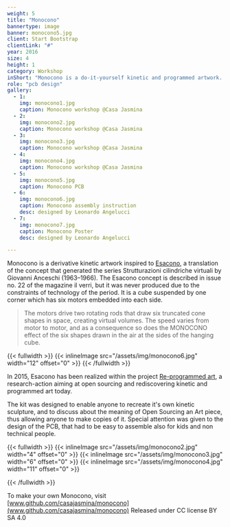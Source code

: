 ```yaml
---
weight: 5
title: "Monocono"
bannertype: image
banner: monocono5.jpg
client: Start Bootstrap
clientLink: "#"
year: 2016
size: 4
height: 1
category: Workshop
inShort: "Monocono is a do-it-yourself kinetic and programmed artwork. It is a USB powered electronic kit featuring digitally fabricated parts and a programmable board. A potentiometer controls the speed of a small motor that drives two rods and creates the effect of a virtual conic volume."
role: "pcb design"
gallery:
  - 1:
    img: monocono1.jpg
    caption: Monocono workshop @Casa Jasmina
  - 2:
    img: monocono2.jpg
    caption: Monocono workshop @Casa Jasmina
  - 3:
    img: monocono3.jpg
    caption: Monocono workshop @Casa Jasmina
  - 4:
    img: monocono4.jpg
    caption: Monocono workshop @Casa Jasmina
  - 5:
    img: monocono5.jpg
    caption: Monocono PCB
  - 6:
    img: monocono6.jpg
    caption: Monocono assembly instruction
    desc: designed by Leonardo Angelucci
  - 7:
    img: monocono7.jpg
    caption: Monocono Poster
    desc: designed by Leonardo Angelucci

---
```


 Monocono is a derivative kinetic artwork inspired to [Esacono](http://www.reprogrammed-art.cc/library/51/Esacono,-G.-Anceschi,-%3Cbr%3ES.-Cangiano,-D.-Fornari,-2015), a translation of the concept that generated the series Strutturazioni cilindriche virtuali by Giovanni Anceschi (1963–1966). The Esacono concept is described in issue no. 22 of the magazine il verri, but it was never produced due to the constraints of technology of the period. It is a cube suspended by one corner which has six motors embedded into each side.

> The motors drive two rotating rods that draw six truncated cone shapes in space, creating virtual volumes. The speed varies from motor to motor, and as a consequence so does the MONOCONO effect of the six shapes drawn in the air at the sides of the hanging cube.

{{< fullwidth >}}
 {{< inlineImage src="/assets/img/monocono6.jpg" width="12" offset="0" >}}
{{< /fullwidth >}}

In 2015, Esacono has been realized within the project [Re-programmed art](http://http://www.reprogrammed-art.cc/), a research-action aiming at open sourcing and rediscovering kinetic and programmed art today.

The kit was designed to enable anyone to recreate it's own kinetic sculpture, and to discuss about the meaning of Open Sourcing an Art piece, thus allowing anyone to make copies of it.
Special attention was given to the design of the PCB, that had to be easy to assemble also for kids and non technical people.

{{< fullwidth >}}
 {{< inlineImage src="/assets/img/monocono2.jpg" width="4" offset="0" >}}
 {{< inlineImage src="/assets/img/monocono3.jpg" width="6" offset="0" >}}
 {{< inlineImage src="/assets/img/monocono4.jpg" width="11" offset="0" >}}

{{< /fullwidth >}}

To make your own Monocono, visit [www.github.com/casajasmina/monocono](www.github.com/casajasmina/monocono)
Released under CC license BY SA 4.0
